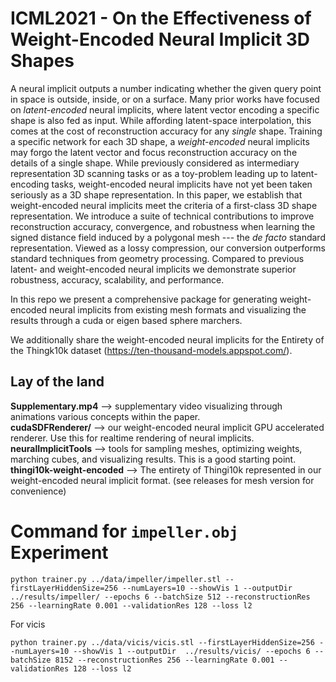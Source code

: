 # ICML2021 - On the Effectiveness of Weight-Encoded Neural Implicit 3D Shapes
A neural implicit outputs a number indicating whether the given query point in space is outside, inside, or on a surface. Many prior works have focused on _latent-encoded_ neural implicits, where latent vector encoding a specific shape is also fed as input. While affording latent-space interpolation, this comes at the cost of reconstruction accuracy for any _single_ shape.  Training a specific network for each 3D shape, a _weight-encoded_ neural implicits may forgo the latent vector and focus reconstruction accuracy on the details of a single shape. While previously considered as intermediary representation 3D scanning tasks or as a toy-problem leading up to latent-encoding tasks, weight-encoded neural implicits have not yet been taken seriously as a 3D shape representation. In this paper, we establish that weight-encoded neural implicits meet the criteria of a first-class 3D shape representation. We introduce a suite of technical contributions to improve reconstruction accuracy, convergence, and robustness when learning the signed distance field induced by a polygonal mesh --- the _de facto_ standard representation. Viewed as a lossy compression, our conversion outperforms standard techniques from geometry processing. Compared to previous latent- and weight-encoded neural implicits we demonstrate superior robustness, accuracy, scalability, and performance.

In this repo we present a comprehensive package for generating weight-encoded neural implicits from existing mesh formats and visualizing the results through a cuda or eigen based sphere marchers.

We additionally share the weight-encoded neural implicits for the Entirety of the Thingk10k dataset (https://ten-thousand-models.appspot.com/). 

## Lay of the land
  **Supplementary.mp4** --> supplementary video visualizing through animations various concepts within the paper.  
  **cudaSDFRenderer/** --> our weight-encoded neural implicit GPU accelerated renderer. Use this for realtime rendering of neural implicits.
  **neuralImplicitTools** --> tools for sampling meshes, optimizing weights, marching cubes, and visualizing results. This is a good starting point.
  **thingi10k-weight-encoded** --> The entirety of Thingi10k represented in our weight-encoded neural implicit format. (see releases for mesh version for convenience)


# Command for `impeller.obj` Experiment

```
python trainer.py ../data/impeller/impeller.stl --firstLayerHiddenSize=256 --numLayers=10 --showVis 1 --outputDir  ../results/impeller/ --epochs 6 --batchSize 512 --reconstructionRes 256 --learningRate 0.001 --validationRes 128 --loss l2
```

For vicis
```
python trainer.py ../data/vicis/vicis.stl --firstLayerHiddenSize=256 --numLayers=10 --showVis 1 --outputDir  ../results/vicis/ --epochs 6 --batchSize 8152 --reconstructionRes 256 --learningRate 0.001 --validationRes 128 --loss l2
```

